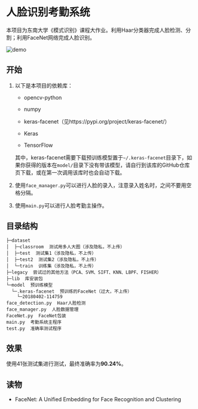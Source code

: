 # 人脸识别考勤系统

本项目为东南大学《模式识别》课程大作业。利用Haar分类器完成人脸检测、分割；利用FaceNet网络完成人脸识别。

<img src="https://s2.ax1x.com/2020/01/05/l0jcAP.png" alt="demo" />

## 开始

1. 以下是本项目的依赖库：

   - opencv-python

   - numpy

   - keras-facenet（见https://pypi.org/project/keras-facenet/）

   - Keras

   - TensorFlow

   
	其中，keras-facenet需要下载预训练模型置于`~/.keras-facenet`目录下，如果你获得的版本在`model/`目录下没有带该模型，请自行到该库的GitHub仓库页下载，或在第一次调用该库时也会自动下载。
	
2. 使用`face_manager.py`可以进行人脸的录入，注意录入姓名时，之间不要用空格分隔。

3. 使用`main.py`可以进行人脸考勤主操作。

## 目录结构

```
├─dataset
│  ├─classroom  测试用多人大图（涉及隐私，不上传）
│  ├─test  测试集1（涉及隐私，不上传）
│  ├─test2  测试集2（涉及隐私，不上传）
│  └─train  训练集（涉及隐私，不上传）
├─legacy  尝试过的其他方法（PCA、SVM、SIFT、KNN、LBPF、FISHER）
├─lib  库安装包
└─model  预训练模型
  └─.keras-facenet  预训练的FaceNet（过大，不上传）
    └─20180402-114759
face_detection.py  Haar人脸检测
face_manager.py  人脸数据管理
FaceNet.py  FaceNet包装
main.py  考勤系统主程序
test.py  准确率测试程序
```

## 效果

使用41张测试集进行测试，最终准确率为**90.24%**。

## 读物

- FaceNet: A Unified Embedding for Face Recognition and Clustering

